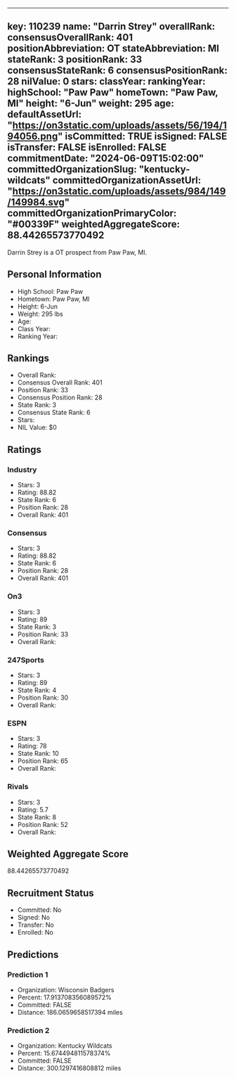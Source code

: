 ---
  key: 110239
  name: "Darrin Strey"
  overallRank: 
  consensusOverallRank: 401
  positionAbbreviation: OT
  stateAbbreviation: MI
  stateRank: 3
  positionRank: 33
  consensusStateRank: 6
  consensusPositionRank: 28
  nilValue: 0
  stars: 
  classYear: 
  rankingYear: 
  highSchool: "Paw Paw"
  homeTown: "Paw Paw, MI"
  height: "6-Jun"
  weight: 295
  age: 
  defaultAssetUrl: "https://on3static.com/uploads/assets/56/194/194056.png"
  isCommitted: TRUE
  isSigned: FALSE
  isTransfer: FALSE
  isEnrolled: FALSE
  commitmentDate: "2024-06-09T15:02:00"
  committedOrganizationSlug: "kentucky-wildcats"
  committedOrganizationAssetUrl: "https://on3static.com/uploads/assets/984/149/149984.svg"
  committedOrganizationPrimaryColor: "#00339F"
  weightedAggregateScore: 88.44265573770492
  ---
  
  Darrin Strey is a OT prospect from Paw Paw, MI.
  
  ## Personal Information
  - High School: Paw Paw
  - Hometown: Paw Paw, MI
  - Height: 6-Jun
  - Weight: 295 lbs
  - Age: 
  - Class Year: 
  - Ranking Year: 
  
  ## Rankings
  - Overall Rank: 
  - Consensus Overall Rank: 401
  - Position Rank: 33
  - Consensus Position Rank: 28
  - State Rank: 3
  - Consensus State Rank: 6
  - Stars: 
  - NIL Value: $0
  
  ## Ratings
  
  ### Industry
  - Stars: 3
  - Rating: 88.82
  - State Rank: 6
  - Position Rank: 28
  - Overall Rank: 401
  
  ### Consensus
  - Stars: 3
  - Rating: 88.82
  - State Rank: 6
  - Position Rank: 28
  - Overall Rank: 401
  
  ### On3
  - Stars: 3
  - Rating: 89
  - State Rank: 3
  - Position Rank: 33
  - Overall Rank: 
  
  ### 247Sports
  - Stars: 3
  - Rating: 89
  - State Rank: 4
  - Position Rank: 30
  - Overall Rank: 
  
  ### ESPN
  - Stars: 3
  - Rating: 78
  - State Rank: 10
  - Position Rank: 65
  - Overall Rank: 
  
  ### Rivals
  - Stars: 3
  - Rating: 5.7
  - State Rank: 8
  - Position Rank: 52
  - Overall Rank: 
  
  ## Weighted Aggregate Score
  88.44265573770492
  
  ## Recruitment Status
  - Committed: No
  - Signed: No
  - Transfer: No
  - Enrolled: No
  
  
  
  ## Predictions
  
  ### Prediction 1
  - Organization: Wisconsin Badgers
  - Percent: 17.913708356089572%
  - Committed: FALSE
  - Distance: 186.0659658517394 miles
  
  ### Prediction 2
  - Organization: Kentucky Wildcats
  - Percent: 15.674494811578374%
  - Committed: FALSE
  - Distance: 300.1297416808812 miles
  